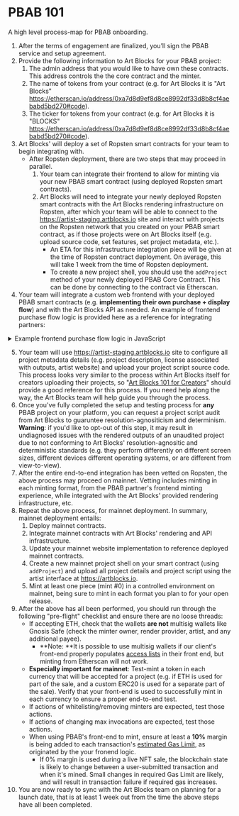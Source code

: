 # PBAB 101

A high level process-map for PBAB onboarding.

1. After the terms of engagement are finalized, you’ll sign the PBAB service and setup agreement. 
2. Provide the following information to Art Blocks for your PBAB project:
   1. The admin address that you would like to have own these contracts. This address controls the the core contract and the minter.
   2. The name of tokens from your contract (e.g. for Art Blocks it is "Art Blocks" https://etherscan.io/address/0xa7d8d9ef8d8ce8992df33d8b8cf4aebabd5bd270#code).
   3. The ticker for tokens from your contract (e.g. for Art Blocks it is "BLOCKS" https://etherscan.io/address/0xa7d8d9ef8d8ce8992df33d8b8cf4aebabd5bd270#code).
3. Art Blocks' will deploy a set of Ropsten smart contracts for your team to begin integrating with.
   * After Ropsten deployment, there are two steps that may proceed in parallel.
     1. Your team can integrate their frontend to allow for minting via your new PBAB smart contract (using deployed Ropsten smart contracts).
     2. Art Blocks will need to integrate your newly deployed Ropsten smart contracts with the Art Blocks rendering infrastructure on Ropsten, after which your team will be able to connect to the https://artist-staging.artblocks.io site and interact with projects on the Ropsten network that you created on your PBAB smart contract, as if those projects were on Art Blocks itself (e.g. upload source code, set features, set project metadata, etc.).
        * An ETA for this infrastructure integration piece will be given at the time of Ropsten contract deployment. On average, this will take 1 week from the time of Ropsten deployment.
        * To create a new project shell, you should use the `addProject` method of your newly deployed PBAB Core Contract. This can be done by connecting to the contract via Etherscan.
4.  Your team will integrate a custom web frontend with your deployed PBAB smart contracts (e.g. **implementing their own purchase + display flow**) and with the Art Blocks API as needed. An example of frontend purchase flow logic is provided here as a reference for integrating partners:

<details>
    <summary>Example frontend purchase flow logic in JavaScript</summary>
    <p>
    
       ```js
          /** CONNECTION **/
          // A Web3Provider wraps a standard Web3 provider, which is
          // what Metamask injects as window.ethereum into each page
          const provider = new ethers.providers.Web3Provider(window.ethereum)
          // Connect to Dapp. This should happen in response to a user interaction
          await provider.send("eth_requestAccounts", []);
          // A signer is required to make any write transactions
          const signer = provider.getSigner();
          const userAddress = await signer.getAddress()

          /** PRE PURCHASE **/
          // Check that the project is unpaused, active, and
          // has not yet reached its maxInvocations. Also get
          // price per token.
          const genArt = new ethers.Contract('<CORE CONTRACT ADDRESS>', GEN_ART_ABI, provider)
          const { paused } = await genArt.projectScriptInfo('<PROJECT ID>')
          const { invocations, maxInvocations, pricePerTokenInWei, active, currencyAddress } = await genArt.projectTokenInfo('<PROJECT ID>')
          if (Number(invocations) >= Number(maxInvocations) || paused || !active) {
            // Disable purchase
            return
          }

          /** PRE PURCHASE (ERC-20) **/
          const NULL_ADDRESS = '0x0000000000000000000000000000000000000000'
          const projectUsesErc20 = currencyAddress && currencyAddress !== NULL_ADDRESS
          if (projectUsesErc20) {
            // Set up ERC-20 contract
            const erc20 = new ethers.Contract('<ERC-20 CONTRACT ADDRESS>', ERC20_ABI, signer)

            // Check that the user has the required amount of ERC-20
            const balance = await erc20.balanceOf(userAddress)
            if (balance.lt(pricePerTokenInWei)) {
              // Show insufficent funds error
              return
            }

            // Check allowance for minterAddress allowed by user
            const allowance = await erc20.allowance(
              userAddress,
              '<MINTER CONTRACT ADDRESS>'
            )

            // If the user has not yet allowed enough of their ERC-20 to be used
            // by the minter, have them approve enough.
            if (allowance.lt(pricePerTokenInWei)) {
              // Trigger user wallet dialogue. This should be done in response to user interaction.
              const approveTransaction = await erc20.approve('<MINTER CONTRACT ADDRESS>', pricePerTokenInWei)
              // Wait for approve transaction confirmation
              await approveTransaction.wait(1)
            }
          }

          /** PURCHASE **/
          // Set up minter contract connected to users wallet
          const minter = new ethers.Contract('<MINTER CONTRACT ADDRESS>', MINTER_ABI, signer);
          // Initiate purchase transaction (user must confirm through metamask).
          // If paying in ether, we must include a payable value otherwise payable value will be 0.
          const transaction = await minter.purchase('<PROJECT ID>', { value: projectUsesErc20 ? '0' : pricePerTokenInWei})
          // Wait for the transaction to be confirmed. The number passed to the wait function specifies the
          // number of block confirmations to wait for.  You may want to wait longer than a single
          // block to prevent showing the wrong output in case of a chain reorg. The Art Blocks site
          // waits for 3 block confirmations.
          const receipt = await transaction.wait(3)
          // Iterate through events to find mint event
          const mintEvent = (receipt.events || []).find(
            (receiptEvent) => {
              const event = genArt.interface.getEvent(
                receiptEvent.topics[0]
              )
              return event && event.name === 'Mint'
            }
          )

          // Decode the mint event
          const mintEventDecoded = genArt.interface.decodeEventLog(
            'Mint',
            mintEvent.data,
            mintEvent.topics
          )
          // Token ID as BigNumber object
          const tokenIdBigNum = mintEventDecoded['_tokenId']
          // Token ID as string
          const tokenId = tokenIdBigNum.toString()
          // Use the token id to display the newly minted token with the iframe'd generator
      ```
      
    </p>
</details>
   
5. Your team will use https://artist-staging.artblocks.io site to configure all project metadata details (e.g. project description, license associated with outputs,  artist website) and upload your project script source code. This process looks very similar to the process within Art Blocks itself for creators uploading their projects, so "[Art Blocks 101 for Creators](../../creator-onboarding/readme/readme.md#documentation)" should provide a good reference for this process. If you need help along the way, the Art Blocks team will help guide you through the process.
6. Once you've fully completed the setup and testing process for **any** PBAB project on your platform, you can request a project script audit from Art Blocks to guaruntee resolution-agnositicism and determinism. **Warning**: if you'd like to opt-out of this step, it may result in undiagnosed issues with the rendered outputs of an unaudited project due to not conforming to Art Blocks' resolution-agnositic and deterministic standards (e.g. they perform differently on different screen sizes, different devices different operating systems, or are different from view-to-view).
7. After the entire end-to-end integration has been vetted on Ropsten, the above process may proceed on mainnet. Vetting includes minting in each minting format, from the PBAB partner's frontend minting experience, while integrated with the Art Blocks' provided rendering infrastructure, etc.
8. Repeat the above process, for mainnet deployment. In summary, mainnet deployment entails:
   1. Deploy mainnet contracts.
   2. Integrate mainnet contracts with Art Blocks' rendering and API infrastructure.
   3. Update your mainnet website implementation to reference deployed mainnet contracts.
   4. Create a new mainnet project shell on your smart contract (using `addProject`) and upload all project details and project script using the artist interface at https://artblocks.io.
   5. Mint at least one piece (mint #0) in a controlled environment on mainnet, being sure to mint in each format you plan to for your open release.
9. After the above has all been performed, you should run through the following "pre-flight" checklist and ensure there are no loose threads:
   * If accepting ETH, check that the wallets **are not** multisig wallets like Gnosis Safe (check the minter owner, render provider, artist, and any additional payee).
     * **Note: **It is possible to use multisig wallets if our client's front-end properly populates [access lists](https://docs.ethers.io/v5/api/providers/types/#providers-AccessList) in their front end, but minting from Etherscan will not work.
   * **Especially important for mainnet**: Test-mint a token in each currency that will be accepted for a project (e.g. if ETH is used for part of the sale, and a custom ERC20 is used for a separate part of the sale). Verify that your front-end is used to successfully mint in each currency to ensure a proper end-to-end test.
   * If actions of whitelisting/removing minters are expected, test those actions.
   * If actions of changing max invocations are expected, test those actions.
   * When using PBAB's front-end to mint, ensure at least a **10%** margin is being added to each transaction's [estimated Gas Limit](https://docs.ethers.io/v5/api/providers/provider/#Provider-estimateGas), as originated by the your fronend logic.
     * If 0% margin is used during a live NFT sale, the blockchain state is likely to change between a user-submitted transaction and when it's mined. Small changes in required Gas Limit are likely, and will result in transaction failure if required gas increases.
10. You are now ready to sync with the Art Blocks team on planning for a launch date, that is at least 1 week out from the time the above steps have all been completed.
